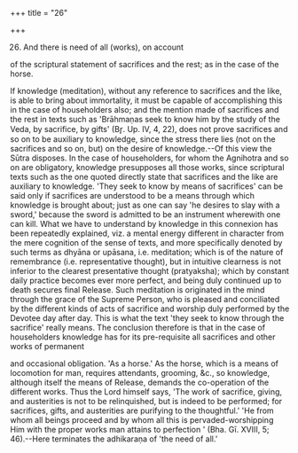 +++
title = "26"

+++


26. And there is need of all (works), on account

of the scriptural statement of sacrifices and the rest; as in the case of the horse.

If knowledge (meditation), without any reference to sacrifices and the like, is able to bring about immortality, it must be capable of accomplishing this in the case of householders also; and the mention made of sacrifices and the rest in texts such as 'Brāhmaṇas seek to know him by the study of the Veda, by sacrifice, by gifts' (Br̥. Up. IV, 4, 22), does not prove sacrifices and so on to be auxiliary to knowledge, since the stress there lies (not on the sacrifices and so on, but) on the desire of knowledge.--Of this view the Sūtra disposes. In the case of householders, for whom the Agnihotra and so on are obligatory, knowledge presupposes all those works, since scriptural texts such as the one quoted directly state that sacrifices and the like are auxiliary to knowledge. 'They seek to know by means of sacrifices' can be said only if sacrifices are understood to be a means through which knowledge is brought about; just as one can say 'he desires to slay with a sword,' because the sword is admitted to be an instrument wherewith one can kill. What we have to understand by knowledge in this connexion has been repeatedly explained, viz. a mental energy different in character from the mere cognition of the sense of texts, and more specifically denoted by such terms as dhyāna or upāsana, i.e. meditation; which is of the nature of remembrance (i.e. representative thought), but in intuitive clearness is not inferior to the clearest presentative thought (pratyaksha); which by constant daily practice becomes ever more perfect, and being duly continued up to death secures final Release. Such meditation is originated in the mind through the grace of the Supreme Person, who is pleased and conciliated by the different kinds of acts of sacrifice and worship duly performed by the Devotee day after day. This is what the text 'they seek to know through the sacrifice' really means. The conclusion therefore is that in the case of householders knowledge has for its pre-requisite all sacrifices and other works of permanent

and occasional obligation. 'As a horse.' As the horse, which is a means of locomotion for man, requires attendants, grooming, &c., so knowledge, although itself the means of Release, demands the co-operation of the different works. Thus the Lord himself says, 'The work of sacrifice, giving, and austerities is not to be relinquished, but is indeed to be performed; for sacrifices, gifts, and austerities are purifying to the thoughtful.' 'He from whom all beings proceed and by whom all this is pervaded-worshipping Him with the proper works man attains to perfection ' (Bha. Gī. XVIII, 5; 46).--Here terminates the adhikaraṇa of 'the need of all.'

